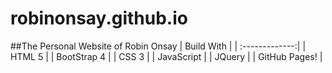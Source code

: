 # robinonsay.github.io
##The Personal Website of Robin Onsay
| Build With     |
| :-------------:|
| HTML 5         |
| BootStrap 4    |
| CSS 3          |
| JavaScript     |
| JQuery         |
| GitHub Pages!  |
